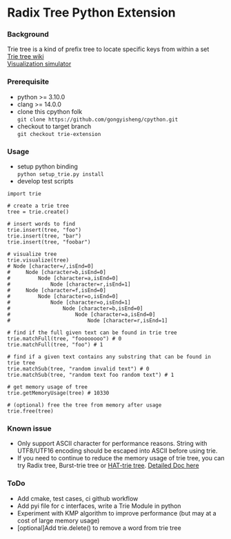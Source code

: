 # Radix Tree Python Extension
### Background
Trie tree is a kind of prefix tree to locate specific keys from within a set  
[Trie tree wiki](https://en.wikipedia.org/wiki/Trie)  
[Visualization simulator](https://www.cs.usfca.edu/~galles/visualization/Trie.html)
### Prerequisite
- python >= 3.10.0
- clang >= 14.0.0
- clone this cpython folk  
`git clone https://github.com/gongyisheng/cpython.git`
- checkout to target branch  
`git checkout trie-extension`
### Usage
- setup python binding  
`python setup_trie.py install`
- develop test scripts  
```
import trie  

# create a trie tree
tree = trie.create()

# insert words to find
trie.insert(tree, "foo")
trie.insert(tree, "bar")
trie.insert(tree, "foobar")

# visualize tree
trie.visualize(tree)
# Node [character=/,isEnd=0]
#     Node [character=b,isEnd=0]
#         Node [character=a,isEnd=0]
#             Node [character=r,isEnd=1]
#     Node [character=f,isEnd=0]
#         Node [character=o,isEnd=0]
#             Node [character=o,isEnd=1]
#                 Node [character=b,isEnd=0]
#                     Node [character=a,isEnd=0]
#                         Node [character=r,isEnd=1]

# find if the full given text can be found in trie tree  
trie.matchFull(tree, "foooooooo") # 0
trie.matchFull(tree, "foo") # 1

# find if a given text contains any substring that can be found in trie tree  
trie.matchSub(tree, "random invalid text") # 0
trie.matchSub(tree, "random text foo random text") # 1

# get memory usage of tree
trie.getMemoryUsage(tree) # 10330

# (optional) free the tree from memory after usage
trie.free(tree)
```
### Known issue
- Only support ASCII character for performance reasons. String with UTF8/UTF16 encoding should be escaped into ASCII before using trie.
- If you need to continue to reduce the memory usage of trie tree, you can try Radix tree, Burst-trie tree or [HAT-trie tree](https://github.com/Tessil/hat-trie). [Detailed Doc here](https://tessil.github.io/2017/06/22/hat-trie.html)

### ToDo
- Add cmake, test cases, ci github workflow
- Add pyi file for c interfaces, write a Trie Module in python
- Experiment with KMP algorithm to improve performance (but may at a cost of large memory usage)
- \[optional\]Add trie.delete() to remove a word from trie tree